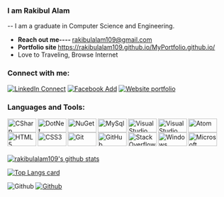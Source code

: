 ### I am Rakibul Alam
-- I am a graduate in Computer Science and Engineering.
- <strong>Reach out me----  </strong> rakibulalam109@gmail.com
- <strong>Portfolio site </strong> https://rakibulalam109.github.io/MyPortfolio.github.io/
-  Love to Traveling, Browse Internet
### Connect with me:
[![LinkedIn Connect](https://img.shields.io/badge/%20-Connect-black?color=14171A&labelColor=212121&logo=linkedin&logoColor=ffffff)](https://www.linkedin.com/in/rakibulalam109/) 
[![Facebook Add](https://img.shields.io/badge/%20-Follow-black?color=14171A&labelColor=1976d2&logo=facebook&logoColor=ffffff)](https://www.facebook.com/rakibul.alam.1048)
[![Website portfolio](https://img.shields.io/badge/%20-Follow-black?color=14171A&labelColor=1976d2&logo=website&logoColor=ffffff)](https://rakibulalam109.github.io/MyPortfolio.github.io/)
<br/>
### Languages and Tools:
<img align="left" alt="CSharp" height="31px" width="65px" src="https://img.shields.io/badge/C%23-239120?style=for-the-badge&logo=c-sharp&logoColor=white" />
<img align="left" alt="DotNet" height="31px" width="65px" src="https://img.shields.io/badge/.NET-5C2D91?style=for-the-badge&logo=.net&logoColor=white" />
<img align="left" alt="NuGet" height="31px" width="65px" src="https://img.shields.io/badge/NuGet-004880?style=for-the-badge&logo=nuget&logoColor=white" />
<img align="left" alt="MySql" height="31px" width="65px" src="https://img.shields.io/badge/MySQL-00000F?style=for-the-badge&logo=mysql&logoColor=white" />
<img align="left" alt="Visual Studio 2019" height="31px" width="65px" src="https://img.shields.io/badge/Visual_Studio_2019-5C2D91?style=for-the-badge&logo=visual%20studio&logoColor=white" />
<img align="left" alt="Visual Studio Code" height="31px" width="65px" src="https://img.shields.io/badge/Visual_Studio_Code-0078D4?style=for-the-badge&logo=visual%20studio%20code&logoColor=white" />
<img align="left" alt="Atom" height="31px" width="65px" src="https://img.shields.io/badge/Atom-66595C?style=for-the-badge&logo=Atom&logoColor=white" />
<img align="left" alt="HTML5" height="31px" width="65px" src="https://img.shields.io/badge/HTML5-E34F26?style=for-the-badge&logo=html5&logoColor=white" />
<br/>
<img align="left" alt="CSS3" height="31px" width="65px" src="https://img.shields.io/badge/CSS3-1572B6?style=for-the-badge&logo=css3&logoColor=white" />
<img align="left" alt="Git" height="31px" width="65px" src="https://img.shields.io/badge/Git-F05032?style=for-the-badge&logo=git&logoColor=white" />
<img align="left" alt="GitHub" height="31px" width="65px" src="https://img.shields.io/badge/GitHub-100000?style=for-the-badge&logo=github&logoColor=white" />
<img align="left" alt="Stack Overflow" height="31px" width="65px" src="https://img.shields.io/badge/Stack_Overflow-FE7A16?style=for-the-badge&logo=stack-overflow&logoColor=white" />
<img align="left" alt="Windows" height="31px" width="65px" src="https://img.shields.io/badge/Windows-0078D6?style=for-the-badge&logo=windows&logoColor=white" />
<img align="left" alt="Microsoft Office" height="31px" width="65px" src="https://img.shields.io/badge/Microsoft_Office-D83B01?style=for-the-badge&logo=microsoft-office&logoColor=white" />
<br />
<br/>
<br/>

[![rakibulalam109's github stats](https://github-readme-stats.vercel.app/api?username=rakibulalam109&show_icons=true&theme=cobalt)](https://github.com/rakibulalam109/github-readme-stats)

[![Top Langs card](https://github-readme-stats.vercel.app/api/top-langs/?username=rakibulalam109&card_width=550&show_icons=true&theme=radical)](https://github.com/rakibulalam109)


![Github](https://visitor-badge.laobi.icu/badge?page_id=rakibulalam109)
[![Github](https://img.shields.io/github/followers/rakibulalam109?label=Follow&style=social)](https://github.com/rakibulalam109)
